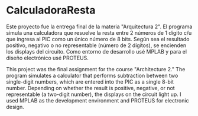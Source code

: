 # CalculadoraResta
Este proyecto fue la entrega final de la materia "Arquitectura 2". El programa simula una calculadora que resuelve la resta entre 2 números de 1 dígito c/u que ingresa al PIC como un único número de 8 bits.
Según sea el resultado positivo, negativo o no representable (número de 2 dígitos), se encienden los displays del circuito. 
Como entorno de desarrollo usé MPLAB y para el diseño electrónico usé PROTEUS.

This project was the final assignment for the course "Architecture 2." The program simulates a calculator that performs subtraction between two single-digit numbers, which are entered into the PIC as a single 8-bit number.
Depending on whether the result is positive, negative, or not representable (a two-digit number), the displays on the circuit light up.
I used MPLAB as the development environment and PROTEUS for electronic design.
